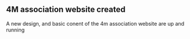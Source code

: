 ## 4M association website created

A new design, and basic conent of the 4m association website are up and running